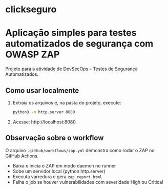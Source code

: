 
# clickseguro
Aplicação simples para testes automatizados de segurança com OWASP ZAP
=======

Projeto para a atividade de DevSecOps – Testes de Segurança Automatizados.


## Como usar localmente
1. Extraia os arquivos e, na pasta do projeto, execute:
   ```bash
   python3 -m http.server 8080
   ```
2. Acesse: http://localhost:8080

## Observação sobre o workflow
O arquivo `.github/workflows/zap.yml` demonstra como rodar o ZAP no GitHub Actions.
- Baixa e inicia o ZAP em modo daemon no runner
- Sobe um servidor local (python http.server)
- Executa varredura e gera `zap_report.html`
- Falha o job se houver vulnerabilidades com severidade High ou Critical

